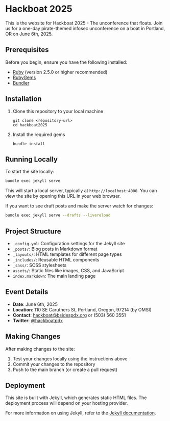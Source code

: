 # Hackboat 2025

This is the website for Hackboat 2025 - The unconference that floats. Join us for a one-day pirate-themed infosec unconference on a boat in Portland, OR on June 6th, 2025.

## Prerequisites

Before you begin, ensure you have the following installed:

- [Ruby](https://www.ruby-lang.org/en/documentation/installation/) (version 2.5.0 or higher recommended)
- [RubyGems](https://rubygems.org/pages/download)
- [Bundler](https://bundler.io/)

## Installation

1. Clone this repository to your local machine

   ```
   git clone <repository-url>
   cd hackboat2025
   ```

2. Install the required gems
   ```
   bundle install
   ```

## Running Locally

To start the site locally:

```bash
bundle exec jekyll serve
```

This will start a local server, typically at `http://localhost:4000`. You can view the site by opening this URL in your web browser.

If you want to see draft posts and make the server watch for changes:

```bash
bundle exec jekyll serve --drafts --livereload
```

## Project Structure

- `_config.yml`: Configuration settings for the Jekyll site
- `_posts/`: Blog posts in Markdown format
- `_layouts/`: HTML templates for different page types
- `_includes/`: Reusable HTML components
- `_sass/`: SCSS stylesheets
- `assets/`: Static files like images, CSS, and JavaScript
- `index.markdown`: The main landing page

## Event Details

- **Date**: June 6th, 2025
- **Location**: 110 SE Caruthers St, Portland, Oregon, 97214 (by OMSI)
- **Contact**: hackboat@bsidespdx.org or (503) 560 3551
- **Twitter**: [@hackboatpdx](https://twitter.com/hackboatpdx)

## Making Changes

After making changes to the site:

1. Test your changes locally using the instructions above
2. Commit your changes to the repository
3. Push to the main branch (or create a pull request)

## Deployment

This site is built with Jekyll, which generates static HTML files. The deployment process will depend on your hosting provider.

For more information on using Jekyll, refer to the [Jekyll documentation](https://jekyllrb.com/docs/).
